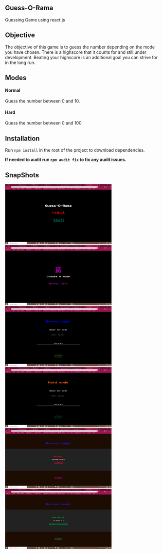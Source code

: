 ## Guess-O-Rama

Guessing Game using react.js

## Objective

The objective of this game is to guess the number depending on the mode you have chosen. There is a highscore 
that it counts for and still under development. Beating your highscore is an additional goal you can strive for
in the long run.

## Modes

#### Normal

Guess the number between 0 and 10.

#### Hard

Guess the number between 0 and 100


## Installation
 
 Run ``` npm install ``` in the root of the project to download dependencies.

 **If needed to audit run ``` npm audit fix ``` to fix any audit issues.**


## SnapShots
<img src="./public/assets/Home.png" alt="Guess-o-Rama"  width="350"/>
<img src="./public/assets/Mode.png" alt="Guess-o-Rama"  width="350"/>
<img src="./public/assets/Normal.png" alt="Guess-o-Rama"  width="350"/>
<img src="./public/assets/Hard.png" alt="Guess-o-Rama"  width="350"/>
<img src="./public/assets/Wrong.png" alt="Guess-o-Rama"  width="350"/>
<img src="./public/assets/Right.png" alt="Guess-o-Rama"  width="350"/>